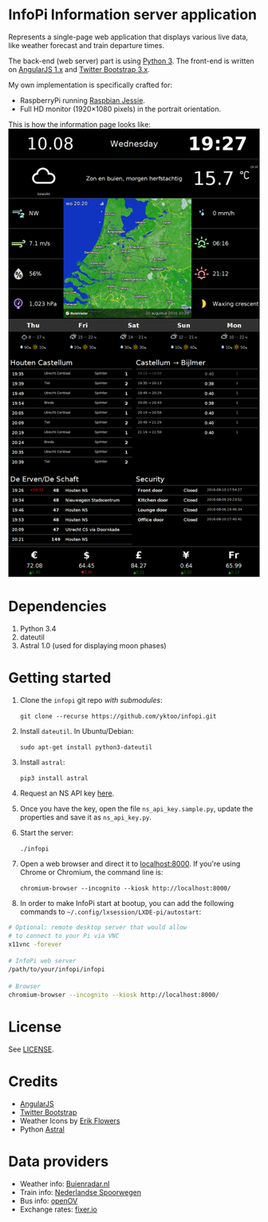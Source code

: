 InfoPi Information server application
=====================================

Represents a single-page web application that displays various live data, like weather forecast and train departure
times.

The back-end (web server) part is using [Python 3](https://docs.python.org/3/). The front-end is written on [AngularJS 1.x](https://angularjs.org/) and [Twitter Bootstrap 3.x](http://getbootstrap.com/).

My own implementation is specifically crafted for:

* RaspberryPi running [Raspbian Jessie](https://www.raspberrypi.org/downloads/raspbian/).
* Full HD monitor (1920&times;1080 pixels) in the portrait orientation.

This is how the information page looks like:
![Screenshot of the application](Screenshot.png)


Dependencies
============

1. Python 3.4
2. dateutil
3. Astral 1.0 (used for displaying moon phases)


Getting started
===============

1. Clone the `infopi` git repo *with submodules*:

    `git clone --recurse https://github.com/yktoo/infopi.git`

2. Install `dateutil`. In Ubuntu/Debian:

    `sudo apt-get install python3-dateutil`

3. Install `astral`:

    `pip3 install astral`

4. Request an NS API key [here](http://www.ns.nl/en/travel-information/ns-api).
5. Once you have the key, open the file `ns_api_key.sample.py`, update the properties and save it as `ns_api_key.py`.
6. Start the server:

    `./infopi`

7. Open a web browser and direct it to [localhost:8000](http://localhost:8000/). If you're using Chrome or Chromium,
   the command line is:

   `chromium-browser --incognito --kiosk http://localhost:8000/`

8. In order to make InfoPi start at bootup, you can add the following commands to `~/.config/lxsession/LXDE-pi/autostart`:

```bash
# Optional: remote desktop server that would allow
# to connect to your Pi via VNC
x11vnc -forever

# InfoPi web server
/path/to/your/infopi/infopi

# Browser
chromium-browser --incognito --kiosk http://localhost:8000/
```


License
=======

See [LICENSE](LICENSE).


Credits
=======

* [AngularJS](https://angularjs.org/)
* [Twitter Bootstrap](http://getbootstrap.com/)
* Weather Icons by [Erik Flowers](http://weathericons.io/)
* Python [Astral](https://pythonhosted.org/astral/)


Data providers
==============

* Weather info: [Buienradar.nl](http://buienradar.nl/)
* Train info: [Nederlandse Spoorwegen](http://www.ns.nl/)
* Bus info: [openOV](http://openov.nl/)
* Exchange rates: [fixer.io](http://fixer.io/)
